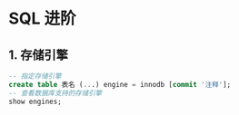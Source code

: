 # SQL 进阶

## 1. 存储引擎

``` sql
-- 指定存储引擎
create table 表名 (...) engine = innodb [commit '注释'];
-- 查看数据库支持的存储引擎
show engines;
```



